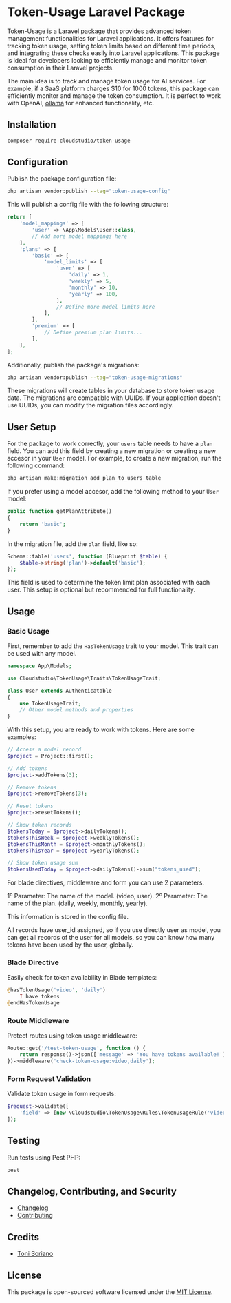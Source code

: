 
# Token-Usage Laravel Package

Token-Usage is a Laravel package that provides advanced token management functionalities for Laravel applications. It offers features for tracking token usage, setting token limits based on different time periods, and integrating these checks easily into Laravel applications. This package is ideal for developers looking to efficiently manage and monitor token consumption in their Laravel projects.

The main idea is to track and manage token usage for AI services. For example, if a SaaS platform charges $10 for 1000 tokens, this package can efficiently monitor and manage the token consumption. It is perfect to work with OpenAI, [ollama](https://packagist.org/packages/cloudstudio/ollama-laravel) for enhanced functionality, etc.


## Installation

```bash
composer require cloudstudio/token-usage
```

## Configuration

Publish the package configuration file:

```bash
php artisan vendor:publish --tag="token-usage-config"
```

This will publish a config file with the following structure:

```php
return [
    'model_mappings' => [
        'user' => \App\Models\User::class,
        // Add more model mappings here
    ],
    'plans' => [
        'basic' => [
            'model_limits' => [
                'user' => [
                    'daily' => 1,
                    'weekly' => 5,
                    'monthly' => 10,
                    'yearly' => 100,
                ],
                // Define more model limits here
            ],
        ],
        'premium' => [
            // Define premium plan limits...
        ],
    ],
];
```

Additionally, publish the package's migrations:

```bash
php artisan vendor:publish --tag="token-usage-migrations"
```

These migrations will create tables in your database to store token usage data. The migrations are compatible with UUIDs. If your application doesn't use UUIDs, you can modify the migration files accordingly.

## User Setup

For the package to work correctly, your `users` table needs to have a `plan` field. You can add this field by creating a new migration or creating a new accesor in your `User` model. For example, to create a new migration, run the following command:

```bash
php artisan make:migration add_plan_to_users_table
```

If you prefer using a model accesor, add the following method to your `User` model:

```php
public function getPlanAttribute()
{
    return 'basic';
}
```

In the migration file, add the `plan` field, like so:

```php
Schema::table('users', function (Blueprint $table) {
    $table->string('plan')->default('basic');
});
```

This field is used to determine the token limit plan associated with each user. This setup is optional but recommended for full functionality.

## Usage

### Basic Usage

First, remember to add the `HasTokenUsage` trait to your model. This trait can be used with any model.

```php
namespace App\Models;

use Cloudstudio\TokenUsage\Traits\TokenUsageTrait;

class User extends Authenticatable
{
    use TokenUsageTrait;
    // Other model methods and properties
}
```

With this setup, you are ready to work with tokens. Here are some examples:

```php
// Access a model record
$project = Project::first();

// Add tokens
$project->addTokens(3);

// Remove tokens
$project->removeTokens(3);

// Reset tokens
$project->resetTokens();

// Show token records
$tokensToday = $project->dailyTokens();
$tokensThisWeek = $project->weeklyTokens();
$tokensThisMonth = $project->monthlyTokens();
$tokensThisYear = $project->yearlyTokens();

// Show token usage sum
$tokensUsedToday = $project->dailyTokens()->sum("tokens_used");
```

For blade directives, middleware and form you can use 2 parameters.

1º Parameter: The name of the model. (video, user).
2º Parameter: The name of the plan. (daily, weekly, monthly, yearly).

This information is stored in the config file.

All records have user_id assigned, so if you use directly user as model, you can get all records of the user for all models, so you can know how many tokens have been used by the user, globally.

### Blade Directive

Easily check for token availability in Blade templates:

```php
@hasTokenUsage('video', 'daily')
    I have tokens
@endHasTokenUsage
```

### Route Middleware

Protect routes using token usage middleware:

```php
Route::get('/test-token-usage', function () {
    return response()->json(['message' => 'You have tokens available!']);
})->middleware('check-token-usage:video,daily');
```

### Form Request Validation

Validate token usage in form requests:

```php
$request->validate([
    'field' => [new \Cloudstudio\TokenUsage\Rules\TokenUsageRule('video', 'daily')],
]);
```

## Testing

Run tests using Pest PHP:

```bash
pest
```

## Changelog, Contributing, and Security

- [Changelog](CHANGELOG.md)
- [Contributing](CONTRIBUTING.md)

## Credits

- [Toni Soriano](https://github.com/cloudstudio)

## License

This package is open-sourced software licensed under the [MIT License](LICENSE.md).
